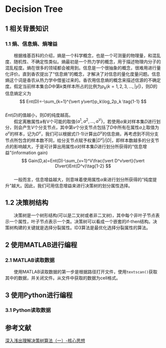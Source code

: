 <script type="text/x-mathjax-config">
  MathJax.Hub.Config({
    tex2jax: {
      inlineMath: [ ['$','$'], ["\\(","\\)"] ],
      processEscapes: true
    }
  });
</script>
<script src="https://cdn.mathjax.org/mathjax/latest/MathJax.js?config=TeX-AMS-MML_HTMLorMML" type="text/javascript"></script>
# Decision Tree

## 1 相关背景知识

### 1.1 熵、信息熵、熵增益

&emsp;&emsp;根据维基百科的介绍，熵是一个科学概念，也是一个可测量的物理量，和混乱度、随机性、不确定性类似。熵最初是一个热力学的概念，用于描述物理内分子的混乱程度。熵在很多的领域都会被用到。信息是一个很抽象的概念，很难用进行量化评价。直到香农提出了“信息熵”的概念，才解决了对信息的量化度量问题。信息熵这个词是香农从热力学中借鉴过来的。香农用信息熵的概念来描述信源的不确定度。假定当前样本集合$D$中第$k$类样本所占的比例为$p_k(k=1,2,3,\ldots,\vert y\vert)$，则$D$的信息熵定义为  
$$
Ent(D)=-\sum_{k=1}^{\vert y\vert}p_k\log_2p_k \tag{1-1}
$$  
$Ent(D)$的值越小，则$D$的纯度越高。  
&emsp;&emsp;假定离散属性a有V个可能的取值$\{a^1,a^2,\ldots,a^V\}$，若使用$a$来对样本集$D$进行划分，则会产生$V$个分支节点，其中第$v$个分支节点包括了$D$中所有在属性$a$上取值为$a^v$的样本，记为$D^v$，我们可以根据式(1-1)计算出$D^v$的信息熵，再考虑到不同分支节点所包含的样本数不同，给分支节点赋予权重$\vert D^v\vert/\vert D\vert$，即样本数越多的分支节点的影响越大，于是可计算出用属性$a$对样本集$D$进行划分所获得的“信息增益”(information gain)  
$$
Gain(D,a)=Ent(D)-\sum_{v=1}^V\frac{\vert D^v\vert}{\vert D\vert}Ent(D^v)\tag{1-2}
$$  
&emsp;&emsp;一般而言，信息增益越大，则意味着使用属性$a$来进行划分所获得的“纯度提升”越大。因此，我们可用信息增益来进行决策树的划分属性选择。
## 1.2 决策树结构

&emsp;&emsp;决策树是一个树形结构(可以是二叉树或者非二叉树)，其中每个非叶子节点表示一个属性，叶子节点表示一个类。决策树可以看成一个嵌套的if-then结构。决策树构建的关键就是选择分裂属性。ID3算法是最优化选择分裂属性的算法。

## 2 使用MATLAB进行编程

### 2.1 MATLAB读取数据
&emsp;&emsp;使用MATLAB读取数据的第一步是根据路径打开文件，使用```textscan()```获取其中的数据，并关闭文件。从文件中获取的数据为cell格式。

## 3 使用Python进行编程

### 3.1 Python读取数据

## 参考文献

[深入浅出理解决策树算法（一）-核心思想](https://zhuanlan.zhihu.com/p/26703300)
